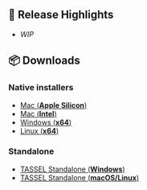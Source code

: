 ## 🚀 Release Highlights

- _WIP_

## 📦 Downloads

### Native installers
- [Mac (**Apple Silicon**)]()
- [Mac (**Intel**)]()
- [Windows (**x64**)]()
- [Linux (**x64**)]()

### Standalone
- [TASSEL Standalone (**Windows**)](https://github.com/btmonier/jdeploy_tests/releases/download/v${VERSION}/tassel-5-standalone-v${VERSION}.zip)
- [TASSEL Standalone (**macOS/Linux**)](https://github.com/btmonier/jdeploy_tests/releases/download/v${VERSION}/tassel-5-standalone-v${VERSION}.tar.gz)

